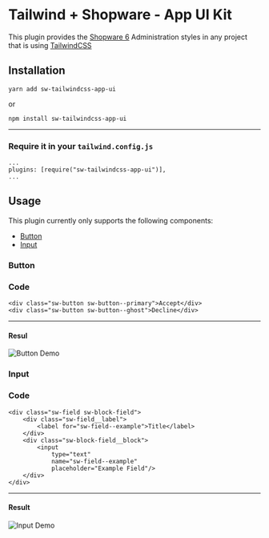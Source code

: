 # Tailwind + Shopware - App UI Kit

This plugin provides the [Shopware 6](https://www.shopware.com/en/) Administration styles in any project that is using [TailwindCSS](https://tailwindcss.com/)

## Installation

`yarn add sw-tailwindcss-app-ui`

or

`npm install sw-tailwindcss-app-ui`

---

### Require it in your `tailwind.config.js`

```
...
plugins: [require("sw-tailwindcss-app-ui")],
...
```

## Usage

This plugin currently only supports the following components:

- [Button](#button)
- [Input](#input)

### Button

### Code

```
<div class="sw-button sw-button--primary">Accept</div>
<div class="sw-button sw-button--ghost">Decline</div>
```

---

#### Resul

![Button Demo](../assets/button-demo.png?raw=true)

### Input

### Code

```
<div class="sw-field sw-block-field">
    <div class="sw-field__label">
        <label for="sw-field--example">Title</label>
    </div>
    <div class="sw-block-field__block">
        <input
            type="text"
            name="sw-field--example"
            placeholder="Example Field"/>
    </div>
</div>
```

---

#### Result

![Input Demo](../assets/input-demo.png?raw=true)
